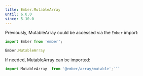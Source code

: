 ```yaml
---
title: Ember.MutableArray
until: 6.0.0
since: 5.10.0
---
```



Previously, MutableArray could be accessed via the `Ember` import:
```js
import Ember from 'ember';

Ember.MutableArray

```

 If needed, MutableArray can be imported:
```js
import MutableArray  from '@ember/array/mutable';```
